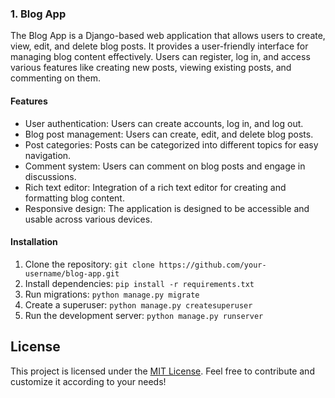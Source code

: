 ### 1. Blog App

The Blog App is a Django-based web application that allows users to create, view, edit, and delete blog posts. It provides a user-friendly interface for managing blog content effectively. Users can register, log in, and access various features like creating new posts, viewing existing posts, and commenting on them.

#### Features

- User authentication: Users can create accounts, log in, and log out.
- Blog post management: Users can create, edit, and delete blog posts.
- Post categories: Posts can be categorized into different topics for easy navigation.
- Comment system: Users can comment on blog posts and engage in discussions.
- Rich text editor: Integration of a rich text editor for creating and formatting blog content.
- Responsive design: The application is designed to be accessible and usable across various devices.

#### Installation

1. Clone the repository: `git clone https://github.com/your-username/blog-app.git`
2. Install dependencies: `pip install -r requirements.txt`
3. Run migrations: `python manage.py migrate`
4. Create a superuser: `python manage.py createsuperuser`
5. Run the development server: `python manage.py runserver`

## License

This project is licensed under the [MIT License](LICENSE). Feel free to contribute and customize it according to your needs!